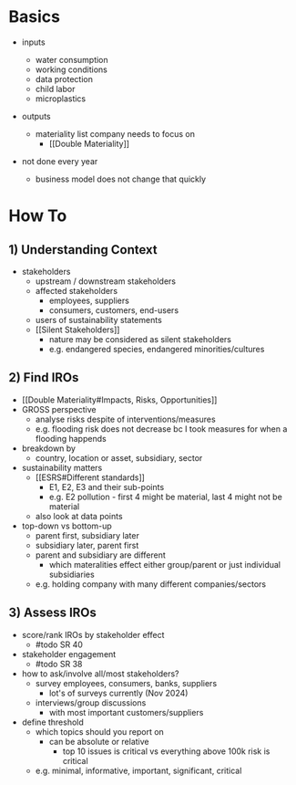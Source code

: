 # Basics
- inputs
	- water consumption
	- working conditions
	- data protection
	- child labor
	- microplastics

- outputs
	- materiality list company needs to focus on
		- [[Double Materiality]]

- not done every year
	- business model does not change that quickly

# How To
## 1) Understanding Context
- stakeholders
	- upstream / downstream stakeholders
	- affected stakeholders
		- employees, suppliers
		- consumers, customers, end-users
	- users of sustainability statements
	- [[Silent Stakeholders]]
		- nature may be considered as silent stakeholders
		- e.g. endangered species, endangered minorities/cultures

## 2) Find IROs
- [[Double Materiality#Impacts, Risks, Opportunities]]
- GROSS perspective
	- analyse risks despite of interventions/measures
	- e.g. flooding risk does not decrease bc I took measures for when a flooding happends
- breakdown by
	- country, location or asset, subsidiary, sector
- sustainability matters
	- [[ESRS#Different standards]]
		- E1, E2, E3 and their sub-points
		- e.g. E2 pollution - first 4 might be material, last 4 might not be material
	- also look at data points
- top-down vs bottom-up
	- parent first, subsidiary later
	- subsidiary later, parent first
	- parent and subsidiary are different
		- which materalities effect either group/parent or just individual subsidiaries
	- e.g. holding company with many different companies/sectors 

## 3) Assess IROs
- score/rank IROs by stakeholder effect
	- #todo SR 40
- stakeholder engagement
	- #todo SR 38
- how to ask/involve all/most stakeholders?
	- survey employees, consumers, banks, suppliers
		- lot's of surveys currently (Nov 2024)
	- interviews/group discussions
		- with most important customers/suppliers
- define threshold
	- which topics should you report on
		- can be absolute or relative
			- top 10 issues is critical vs everything above 100k risk is critical
	- e.g. minimal, informative, important, significant, critical